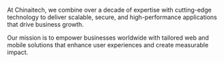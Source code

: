 At Chinaitech, we combine over a decade of expertise with cutting-edge technology to deliver scalable, secure, and high-performance applications that drive business growth.

Our mission is to empower businesses worldwide with tailored web and mobile solutions that enhance user experiences and create measurable impact.
